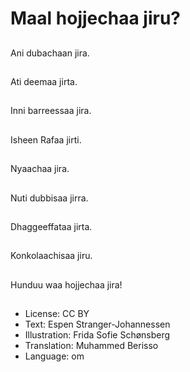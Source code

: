 # Maal hojjechaa jiru?

##
Ani dubachaan jira.

##
Ati deemaa jirta.

##
Inni barreessaa jira.

##
Isheen Rafaa jirti.

##
Nyaachaa jira.

##
Nuti dubbisaa jirra.

##
Dhaggeeffataa jirta.

##
Konkolaachisaa jiru.

##
Hunduu waa hojjechaa jira!

##
* License: CC BY
* Text: Espen Stranger-Johannessen
* Illustration: Frida Sofie Schønsberg
* Translation: Muhammed Berisso
* Language: om
